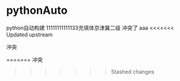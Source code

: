 # pythonAuto
python自动构建
11111111111133充填体京津冀二级
冲突了
aaa
<<<<<<< Updated upstream

冲突

=======
冲突
>>>>>>> Stashed changes
